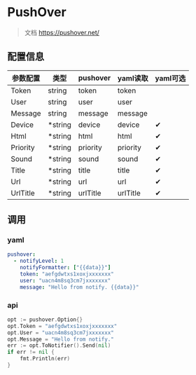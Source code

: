 # PushOver

> 文档 https://pushover.net/

## 配置信息

| 参数配置     | 类型      | pushover | yaml读取   | yaml可选 |
|----------|---------|----------|----------|--------|
| Token    | string  | token    | token    |        |
| User     | string  | user     | user     |        |
| Message  | string  | message  | message  |        |
| Device   | *string | device   | device   | ✔      |
| Html     | *string | html     | html     | ✔      |
| Priority | *string | priority | priority | ✔      | 
| Sound    | *string | sound    | sound    | ✔      |
| Title    | *string | title    | title    | ✔      |
| Url      | *string | url      | url      | ✔      |
| UrlTitle | *string | urlTitle | urlTitle | ✔      |

## 调用
### yaml

```yaml
pushover:
  - notifyLevel: 1
    notifyFormatter: ["{{data}}"]
    token: "aefgdwtxs1xoxjxxxxxxx"
    user: "uacn4m8sq3cm7jxxxxxxx"
    message: "Hello from notify. {{data}}"
```

### api

```go
opt := pushover.Option{}
opt.Token = "aefgdwtxs1xoxjxxxxxxx"
opt.User = "uacn4m8sq3cm7jxxxxxxx"
opt.Message = "Hello from notify."
err := opt.ToNotifier().Send(nil)
if err != nil {
    fmt.Println(err)
}
```